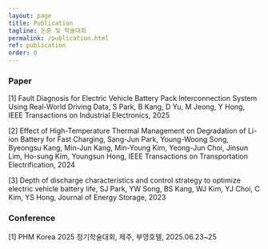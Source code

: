 ```yaml
---
layout: page
title: Publication
tagline: 논문 및 학술대회
permalink: /publication.html
ref: publication
order: 0
---
```


### Paper

[1] Fault Diagnosis for Electric Vehicle Battery Pack Interconnection System Using Real-World Driving Data, S Park, B Kang, D Yu, M Jeong, Y Hong, IEEE Transactions on Industrial Electronics, 2025

[2] Effect of High-Temperature Thermal Management on Degradation of Li-ion Battery for Fast Charging, Sang-Jun Park, Young-Woong Song, Byeongsu Kang, Min-Jun Kang, Min-Young Kim, Yeong-Jun Choi, Jinsun Lim, Ho-sung Kim, Youngsun Hong, IEEE Transactions on Transportation Electrification, 2024

[3] Depth of discharge characteristics and control strategy to optimize electric vehicle battery life, SJ Park, YW Song, BS Kang, WJ Kim, YJ Choi, C Kim, YS Hong, Journal of Energy Storage, 2023

### Conference

[1] PHM Korea 2025 정기학술대회, 제주, 부영호텔, 2025.06.23~25

